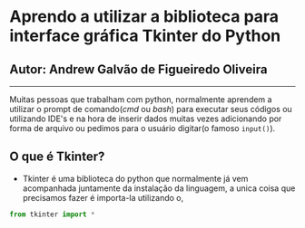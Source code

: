 # Aprendo a utilizar a biblioteca para interface gráfica **Tkinter** do Python
## Autor: Andrew Galvão de Figueiredo Oliveira
---
Muitas pessoas que trabalham com python, normalmente aprendem a utilizar o prompt de comando(_cmd_ ou _bash_) para executar seus códigos ou utilizando IDE's e na hora de inserir dados muitas vezes adicionando por forma de arquivo ou pedimos para o usuário digitar(o famoso `input()`).
## O que é Tkinter?
- Tkinter é uma biblioteca do python que normalmente já vem acompanhada juntamente da instalação da linguagem, a unica coisa que precisamos fazer é importa-la utilizando o,

```py
from tkinter import *
```
